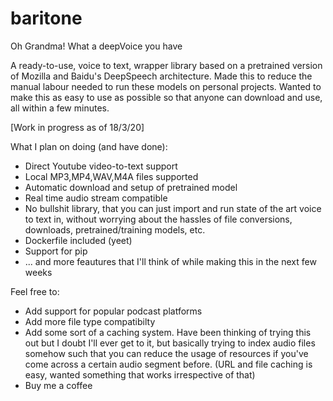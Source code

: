 # baritone
Oh Grandma! What a deepVoice you have

A ready-to-use, voice to text, wrapper library based on a pretrained version of Mozilla and Baidu's DeepSpeech architecture. Made this to reduce the manual labour needed to run these models on personal projects. Wanted to make this as easy to use as possible so that anyone can download and use, all within a few minutes.

[Work in progress as of 18/3/20]

What I plan on doing (and have done): 
- Direct Youtube video-to-text support
- Local MP3,MP4,WAV,M4A files supported
- Automatic download and setup of pretrained model
- Real time audio stream compatible
- No bullshit library, that you can just import and run state of the art voice to text in, without worrying about the hassles of file conversions, downloads, pretrained/training models, etc.
- Dockerfile included (yeet)
- Support for pip
- ... and more feautures that I'll think of while making this in the next few weeks


Feel free to:
- Add support for popular podcast platforms
- Add more file type compatibilty
- Add some sort of a caching system. Have been thinking of trying this out but I doubt I'll ever get to it, but basically trying to index audio files somehow such that you can reduce the usage of resources if you've come across a certain audio segment before. (URL and file caching is easy, wanted something that works irrespective of that)
- Buy me a coffee
